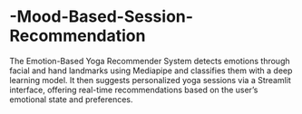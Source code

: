 # -Mood-Based-Session-Recommendation
The Emotion-Based Yoga Recommender System detects emotions through facial and hand landmarks using Mediapipe and classifies them with a deep learning model. It then suggests personalized yoga sessions via a Streamlit interface, offering real-time recommendations based on the user’s emotional state and preferences.
